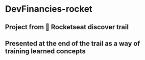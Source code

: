 # DevFinancies-rocket

## Project from :rocket: Rocketseat discover trail
## Presented at the end of the trail as a way of training learned concepts
